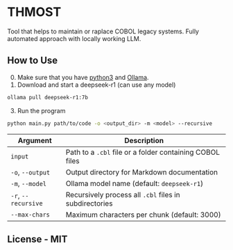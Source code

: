 # THMOST

Tool that helps to maintain or raplace COBOL legacy systems. Fully automated approach with locally working LLM.

## How to Use
0. Make sure that you have [python3](https://www.python.org/downloads/) and [Ollama](https://ollama.com/download).
1. Download and start a deepseek-r1 (can use any model)
```bash
ollama pull deepseek-r1:7b
```
3. Run the program
```bash
python main.py path/to/code -o <output_dir> -m <model> --recursive
```

| Argument            | Description                                              |
| ------------------- | -------------------------------------------------------- |
| `input`             | Path to a `.cbl` file or a folder containing COBOL files |
| `-o`, `--output`    | Output directory for Markdown documentation              |
| `-m`, `--model`     | Ollama model name (default: `deepseek-r1`)               |
| `-r`, `--recursive` | Recursively process all `.cbl` files in subdirectories   |
| `--max-chars`       | Maximum characters per chunk (default: 3000)             |


## License - MIT


